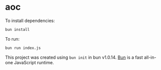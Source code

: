 # aoc

To install dependencies:

```bash
bun install
```

To run:

```bash
bun run index.js
```

This project was created using `bun init` in bun v1.0.14. [Bun](https://bun.sh) is a fast all-in-one JavaScript runtime.
